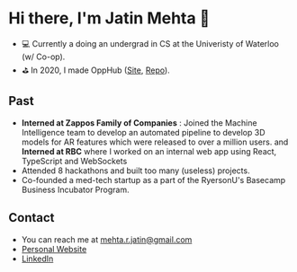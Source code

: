 # Hi there, I'm Jatin Mehta 👋
- 💻 Currently a doing an undergrad in CS at the Univeristy of Waterloo (w/ Co-op).
- ⛳ In 2020, I made OppHub ([Site](https://www.opp-hub.com/), [Repo](https://www.github.com/exoceus/opphub)). 

## Past
- **Interned at Zappos Family of Companies** : Joined the Machine Intelligence team to develop an automated pipeline to develop 3D models for AR features which were released to over a million users. and **Interned at RBC** where I worked on an internal web app using React, TypeScript and WebSockets
- Attended 8 hackathons and built too many (useless) projects.
- Co-founded a med-tech startup as a part of the RyersonU's Basecamp Business Incubator Program.

## Contact

- You can reach me at [mehta.r.jatin@gmail.com](mailto:mehta.r.jatin@gmail.com)
- [Personal Website](https://www.jatinmehta.ca/)
- [LinkedIn](https://www.linkedin.com/in/jatin-r-mehta/)

<!--
**Exoceus/Exoceus** is a ✨ _special_ ✨ repository because its `README.md` (this file) appears on your GitHub profile.

Here are some ideas to get you started:

- 🔭 I’m currently working on ...
- 🌱 I’m currently learning ...
- 👯 I’m looking to collaborate on ...
- 🤔 I’m looking for help with ...
- 💬 Ask me about ...
- 📫 How to reach me: ...
- 😄 Pronouns: ...
- ⚡ Fun fact: ...
-->
